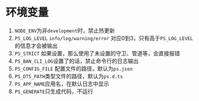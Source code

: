 # 环境变量

1. `NODE_ENV`为非`development`时，禁止热更新
2. `PS_LOG_LEVEL`  `info/log/warning/error` 对应0到3，只有高于`PS_LOG_LEVEL`的信息才会被输出
3. `PS_STRICT` 如果设置，那么使用了未设置的守卫、管道等，会直接报错
4. `PS_BAN_CLI_LOG`设置了的话，禁止命令行的日志输出
5. `PS_CONFIG_FILE` 配置文件的路径，默认为`ps.json`
6. `PS_DTS_PATH`类型文件的路径，默认为`ps.d.ts`
7. `PS_APP_NAME`应用名，在默认日志中显示
8. `PS_GENERATE`只生成代码，不运行